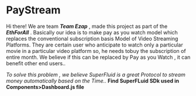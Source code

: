 # PayStream

Hi there! We are team ***Team Ezap*** , made this project as part of the ***EthForAll*** .
Basically our idea is to make pay as you watch model which replaces the conventional subscription basis Model of Video Streaming Platforms.
They are certain user who anticipate to watch only a particular movie in a particular video platform so, he needs tobuy the subscription of entire month.
We believe if this can be replaced by Pay as you Watch , it can benefit other end users..

*To solve this problem , we believe SuperFluid is a great Protocol to stream money automatically based on the Time..*
**Find SuperFLuid SDk used in Components>Dashboard.js file**


